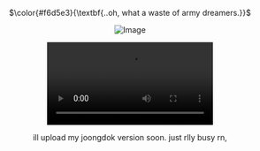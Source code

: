 <div align="center">

$\color{#f6d5e3}{\textbf{..oh, what a waste of army dreamers.}}$

![Image](https://github.com/user-attachments/assets/d9074522-76af-49a0-84f6-b8f34ef99e15)

[<video src="i will fall in love.mp4" controls></video>](https://github.com/user-attachments/assets/7d67a64f-de9f-45f7-8e4f-36efef534f4f)

ill upload my joongdok version soon. just rlly busy rn,



<!---
valentineserenade/valentineserenade is a ✨ special ✨ repository because its `README.md` (this file) appears on your GitHub profile.
You can click the Preview link to take a look at your changes.
--->
